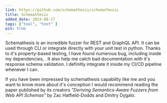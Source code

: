 ```yaml
---
link: https://github.com/schemathesis/schemathesis
title: Schemathesis
added_date: 2023-08-17
tags: ["tool", "test" ]
pin: true
---
```

Schemathesis is an incredible fuzzer for REST and GraphQL API. It
can be used through   CLI or integrate directly with your unit test in python.
Thanks to it's property-based testing, I have found numerous bug, including
inside my dependencies, . It also help me catch bad documentation with it's
response schema validation. I definitly integrate it inside my CI/CD pipeline
whenever I can.

If you have been impressed by schemathesis capability like me and you want to
know more about it's conception I would recommend reading the paper published
by its creators <cite>"Deriving Semantics-Aware Fuzzers from Web API Schemas"
</cite> by Zac Hatfield-Dodds and Dmitry Dygalo.
